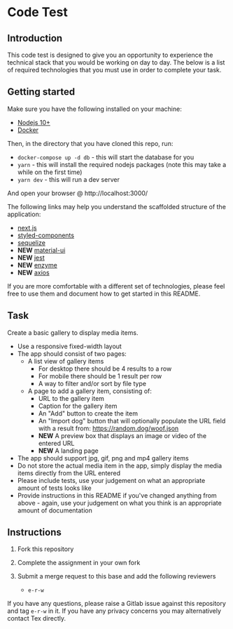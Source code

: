 # Code Test

## Introduction

This code test is designed to give you an opportunity to experience the technical stack that you would be working on day to day. The below is a list of required technologies that you must use in order to complete your task.

## Getting started

Make sure you have the following installed on your machine:

- [Nodejs 10+](https://nodejs.org/en/download/)
- [Docker](https://www.docker.com/products/docker-desktop)

Then, in the directory that you have cloned this repo, run:

- `docker-compose up -d db` - this will start the database for you
- `yarn` - this will install the required nodejs packages (note this may take a while on the first time)
- `yarn dev` - this will run a dev server

And open your browser @ http://localhost:3000/

The following links may help you understand the scaffolded structure of the application:

- [next.js](https://nextjs.org/)
- [styled-components](https://www.styled-components.com/)
- [sequelize](https://sequelize.org/v5/manual/getting-started.html)
- **NEW** [material-ui](https://material-ui.com/)
- **NEW** [jest](https://jestjs.io/docs/tutorial-react)
- **NEW** [enzyme](https://enzymejs.github.io/enzyme/) 
- **NEW** [axios](https://www.npmjs.com/package/axios)

If you are more comfortable with a different set of technologies, please feel free to use them and document how to get started in this README.

## Task

Create a basic gallery to display media items.

- Use a responsive fixed-width layout
- The app should consist of two pages:
  - A list view of gallery items
    - For desktop there should be 4 results to a row
    - For mobile there should be 1 result per row
    - A way to filter and/or sort by file type
  - A page to add a gallery item, consisting of:
    - URL to the gallery item
    - Caption for the gallery item
    - An "Add" button to create the item
    - An "Import dog" button that will optionally populate the URL field with a result from:
      https://random.dog/woof.json
    - **NEW** A preview box that displays an image or video of the entered URL 
    - **NEW** A landing page
- The app should support jpg, gif, png and mp4 gallery items
- Do not store the actual media item in the app, simply display the media items directly from the URL entered
- Please include tests, use your judgement on what an appropriate amount of tests looks like
- Provide instructions in this README if you've changed anything from above - again, use your judgement on what you think is an appropriate amount of documentation

## Instructions

1. Fork this repository
2. Complete the assignment in your own fork
3. Submit a merge request to this base and add the following reviewers

   - `e-r-w`

If you have any questions, please raise a Gitlab issue against this repository and tag `e-r-w` in it. If you have any privacy concerns you may alternatively contact Tex directly.
